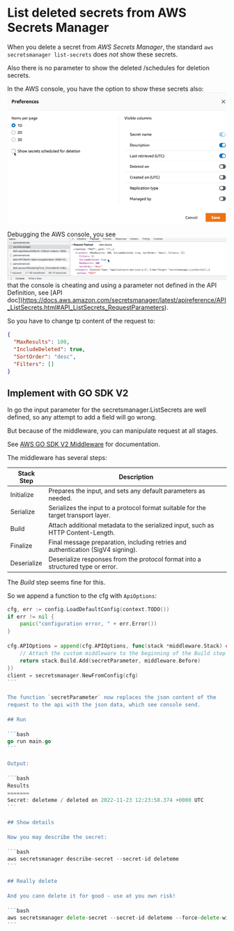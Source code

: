 # List deleted secrets from AWS Secrets Manager

When you delete a secret from *AWS Secrets Manager*, the standard 
`aws secretsmanager list-secrets` does *not* show these secrets.

Also there is no parameter to show the deleted /schedules for deletion secrets.

In the AWS console, you have the option to show these secrets also:
![](img/preferences.png)

Debugging the AWS console, you see ![](img/includedeleted.png) that 
the console is cheating and using a parameter not defined in the API
Definition, see [API doc])https://docs.aws.amazon.com/secretsmanager/latest/apireference/API_ListSecrets.html#API_ListSecrets_RequestParameters).

So you have to change tp content of the request to:

```json
{
  "MaxResults": 100,
  "IncludeDeleted": true,
  "SortOrder": "desc",
  "Filters": []
}
```

## Implement with GO SDK V2

In go the input parameter for the secretsmanager.ListSecrets are
well defined, so any attempt to add a field will go wrong.

But because of the middleware, you can manipulate request at all stages.

See [AWS GO SDK V2 Middleware](https://aws.github.io/aws-sdk-go-v2/docs/middleware/) for documentation.

The middleware has several steps:


Stack Step |	Description
---|---
Initialize	|Prepares the input, and sets any default parameters as needed.
Serialize	|Serializes the input to a protocol format suitable for the target transport layer.
Build	|Attach additional metadata to the serialized input, such as HTTP Content-Length.
Finalize |	Final message preparation, including retries and authentication (SigV4 signing).
Deserialize |	Deserialize responses from the protocol format into a structured type or error.

The *Build* step seems fine for this.

So we append a function to the cfg with `ApiOptions`:

````go
cfg, err := config.LoadDefaultConfig(context.TODO())
if err != nil {
    panic("configuration error, " + err.Error())
}

cfg.APIOptions = append(cfg.APIOptions, func(stack *middleware.Stack) error {
    // Attach the custom middleware to the beginning of the Build step
    return stack.Build.Add(secretParameter, middleware.Before)
})
client = secretsmanager.NewFromConfig(cfg)
```

The function `secretParameter` now replaces the json content of the 
request to the api with the json data, which see console send.

## Run

```bash
go run main.go
```

Output:

```bash
Results
=======
Secret: deleteme / deleted on 2022-11-23 12:23:58.374 +0000 UTC
```

## Show details

Now you may describe the secret:

```bash
aws secretsmanager describe-secret --secret-id deleteme
```

## Really delete

And you cann delete it for good - use at you own risk!

```bash
aws secretsmanager delete-secret --secret-id deleteme --force-delete-without-recovery
```

